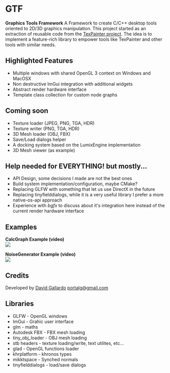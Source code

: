 # GTF
**Graphics Tools Framework**
A Framework to create C/C++ desktop tools oriented to 2D/3D graphics manipulation. 
This project started as an extraction of reusable code from the <a href="https://www.youtube.com/watch?v=f0P1ZqO0zOk" target="_blank">TexPainter project</a>. 
The idea is to implement a feature-rich library to empower  tools like TexPainter and other tools with similar needs.

Highlighted Features
--------------------
- Multiple windows with shared OpenGL 3 context on Windows and MacOSX
- Non destructive ImGui integration with additional widgets
- Abstract render hardware interface 
- Template class collection for custom node graphs

Coming soon
-----------
- Texture loader (JPEG, PNG, TGA, HDR)
- Texture writer (PNG, TGA, HDR) 
- 3D Mesh loader (OBJ, FBX)
- Save/Load dialogs helper
- A docking system based on the LumixEngine implementation
- 3D Mesh viewer (as example)

Help needed for EVERYTHING! but mostly...
-----------------------------------------
- API Design, some decisions I made are not the best ones
- Build system implementation/configuration, maybe CMake?
- Replacing GLFW with something that let us use DirectX in the future
- Replacing tinyfielddialogs, while it is a very useful library I prefer a more native-os-api approach
- Experience with *bgfx* to discuss about it's integration here instead of the current render hardware interface


Examples
--------
**CalcGraph Example (video)**
<br />
<a href="http://www.youtube.com/watch?v=m6eteEPQ0Lg" target="_blank">
<img src="http://img.youtube.com/vi/m6eteEPQ0Lg/0.jpg"/>
</a>

**NoiseGenerator Example (video)**
<br />
<a href="http://www.youtube.com/watch?v=XCk2LmzZI3A" target="_blank">
<img src="http://img.youtube.com/vi/XCk2LmzZI3A/0.jpg"/>
</a>

Credits
-------
Developed by [David Gallardo](https://twitter.com/galloscript) portalg@gmail.com

Libraries
---------
- GLFW - OpenGL windows
- ImGui - Grahic user interface
- glm - maths
- Autodesk FBX - FBX mesh loading
- tiny_obj_loader - OBJ mesh loading
- stb headers - texture loading/write, text utilites, etc...
- glad - OpenGL functions loader
- khrplatform - khronos types
- mikktspace - Synched normals
- tinyfielddialogs - load/save dialogs

